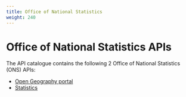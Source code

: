 ```yaml
---
title: Office of National Statistics
weight: 240
---
```


# Office of National Statistics APIs

The API catalogue contains the following 2 Office of National Statistics (ONS) APIs:

- [Open Geography portal](Open_Geography_portal/)
- [Statistics](Statistics/)

